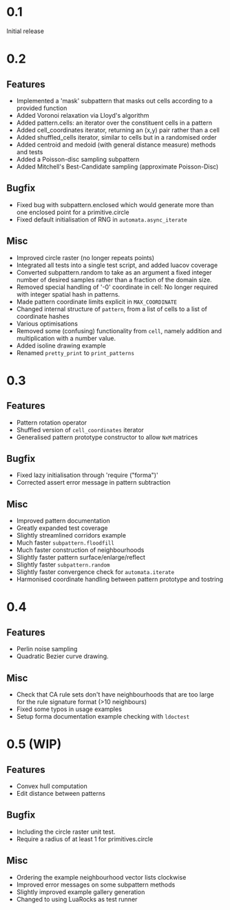 # 0.1
Initial release

# 0.2

## Features
- Implemented a 'mask' subpattern that masks out cells according to a provided
  function
- Added Voronoi relaxation via Lloyd's algorithm
- Added pattern.cells: an iterator over the constituent cells in a pattern
- Added cell_coordinates iterator, returning an (x,y) pair rather than a cell
- Added shuffled_cells iterator, similar to cells but in a randomised order
- Added centroid and medoid (with general distance measure) methods and tests
- Added a Poisson-disc sampling subpattern
- Added Mitchell's Best-Candidate sampling (approximate Poisson-Disc)

## Bugfix
- Fixed bug with subpattern.enclosed which would generate more than one enclosed
  point for a primitive.circle
- Fixed default initialisation of RNG in `automata.async_iterate`

## Misc
- Improved circle raster (no longer repeats points)
- Integrated all tests into a single test script, and added luacov coverage
- Converted subpattern.random to take as an argument a fixed integer number of
  desired samples rather than a fraction of the domain size.
- Removed special handling of '-0' coordinate in cell: No longer required with
  integer spatial hash in patterns.
- Made pattern coordinate limits explicit in `MAX_COORDINATE`
- Changed internal structure of `pattern`, from a list of cells to a list of
  coordinate hashes
- Various optimisations
- Removed some (confusing) functionality from `cell`, namely addition and
  multiplication with a number value.
- Added isoline drawing example
- Renamed `pretty_print` to `print_patterns`

# 0.3

## Features
- Pattern rotation operator
- Shuffled version of `cell_coordinates` iterator
- Generalised pattern prototype constructor to allow `NxM` matrices 

## Bugfix
- Fixed lazy initialisation through 'require ("forma")'
- Corrected assert error message in pattern subtraction

## Misc
- Improved pattern documentation
- Greatly expanded test coverage
- Slightly streamlined corridors example
- Much faster `subpattern.floodfill`
- Much faster construction of neighbourhoods
- Slightly faster pattern surface/enlarge/reflect
- Slightly faster `subpattern.random`
- Slightly faster convergence check for `automata.iterate`
- Harmonised coordinate handling between pattern prototype and tostring
  

# 0.4

## Features
- Perlin noise sampling
- Quadratic Bezier curve drawing.

## Misc
 - Check that CA rule sets don't have neighbourhoods that are too large for 
   the rule signature format (>10 neighbours)
 - Fixed some typos in usage examples
 - Setup forma documentation example checking with `ldoctest`

# 0.5 (WIP)

## Features
 - Convex hull computation
 - Edit distance between patterns

## Bugfix
 - Including the circle raster unit test.
 - Require a radius of at least 1 for primitives.circle

## Misc
 - Ordering the example neighbourhood vector lists clockwise
 - Improved error messages on some subpattern methods
 - Slightly improved example gallery generation
 - Changed to using LuaRocks as test runner
